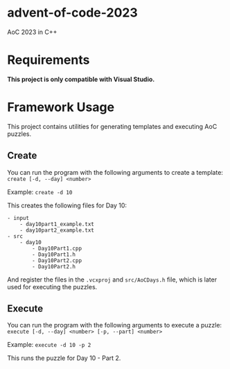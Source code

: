 # advent-of-code-2023
AoC 2023 in C++

# Requirements
**This project is only compatible with Visual Studio.**

# Framework Usage
This project contains utilities for generating templates and executing AoC puzzles.

## Create
You can run the program with the following arguments to create a template:
`create [-d, --day] <number>` 

Example:
`create -d 10` 

This creates the following files for Day 10:
```
- input
	- day10part1_example.txt
	- day10part2_example.txt
- src
	- day10
		- Day10Part1.cpp
		- Day10Part1.h
		- Day10Part2.cpp
		- Day10Part2.h
```
And register the files in the `.vcxproj` and `src/AoCDays.h` file, which is later used for executing the puzzles.

## Execute
You can run the program with the following arguments to execute a puzzle:
`execute [-d, --day] <number> [-p, --part] <number>` 

Example:
`execute -d 10 -p 2`

This runs the puzzle for Day 10 - Part 2.